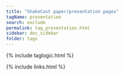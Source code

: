 ```yaml
---
title: "ShakeCast paper/presentation pages"
tagName: presentation
search: exclude
permalink: tag_presentation.html
sidebar: doc_sidebar
folder: tags
---
```


{% include taglogic.html %}

{% include links.html %}
